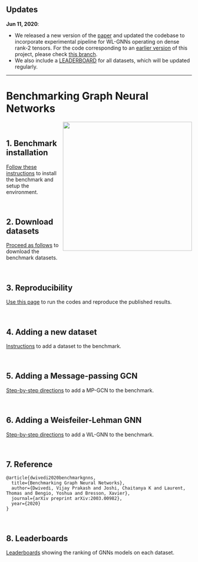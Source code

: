 ## Updates

**Jun 11, 2020**: 
- We released a new version of the [paper](https://arxiv.org/abs/2003.00982v2) and updated the codebase to incorporate experimental pipeline for WL-GNNs operating on dense rank-2 tensors. For the code corresponding to an [earlier version](https://arxiv.org/abs/2003.00982v1) of this project, please check [this branch](https://github.com/graphdeeplearning/benchmarking-gnns/tree/arXivV1).  
- We also include a [LEADERBOARD](#8-leaderboards) for all datasets, which will be updated regularly.

---

# Benchmarking Graph Neural Networks

<img src="./docs/gnns.jpg" align="right" width="350"/>

<br>

## 1. Benchmark installation

[Follow these instructions](./docs/01_benchmark_installation.md) to install the benchmark and setup the environment.


<br>

## 2. Download datasets

[Proceed as follows](./docs/02_download_datasets.md) to download the benchmark datasets.


<br>

## 3. Reproducibility 

[Use this page](./docs/03_run_codes.md) to run the codes and reproduce the published results.


<br>

## 4. Adding a new dataset 

[Instructions](./docs/04_add_dataset.md) to add a dataset to the benchmark.


<br>

## 5. Adding a Message-passing GCN

[Step-by-step directions](./docs/05_add_mpgcn.md) to add a MP-GCN to the benchmark.


<br>

## 6. Adding a Weisfeiler-Lehman GNN

[Step-by-step directions](./docs/06_add_wlgnn.md) to add a WL-GNN to the benchmark.



<br>

## 7. Reference 

```
@article{dwivedi2020benchmarkgnns,
  title={Benchmarking Graph Neural Networks},
  author={Dwivedi, Vijay Prakash and Joshi, Chaitanya K and Laurent, Thomas and Bengio, Yoshua and Bresson, Xavier},
  journal={arXiv preprint arXiv:2003.00982},
  year={2020}
}
```

<br>

## 8. Leaderboards

[Leaderboards](./docs/08_leaderboards.md) showing the ranking of GNNs models on each dataset. 

<br><br><br>

